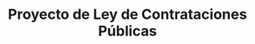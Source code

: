 ---
title: "Proyecto de Ley de Contrataciones Públicas"
shortDescription: "Modernización integral del sistema de contrataciones públicas con transparencia, digitalización y fortalecimiento de la competencia"
fullDescription: "Este proyecto busca transformar el sistema nacional de contrataciones públicas, incorporando la contratación electrónica como pilar fundamental para crear transparencia, eficiencia y ahorros, mayor concurrencia y competencia, estandarización de procesos a través de formularios electrónicos y certeza jurídica. Cualquier duda o comentario puedes comunicarte al correo: nraxon@minfin.gob.gt"
icon: "shield"
color: "green"
pdfUrl: "/docs/reformas-contrataciones-estado.pdf"
articles: []
---